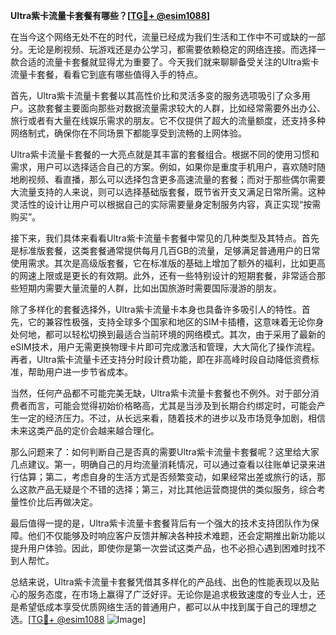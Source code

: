 **Ultra紫卡流量卡套餐有哪些？[[TG💪+ @esim1088](https://t.me/s/esim1088)]**

在当今这个网络无处不在的时代，流量已经成为我们生活和工作中不可或缺的一部分。无论是刷视频、玩游戏还是办公学习，都需要依赖稳定的网络连接。而选择一款合适的流量卡套餐就显得尤为重要了。今天我们就来聊聊备受关注的Ultra紫卡流量卡套餐，看看它到底有哪些值得入手的特点。

首先，Ultra紫卡流量卡套餐以其高性价比和灵活多变的服务选项吸引了众多用户。这款套餐主要面向那些对数据流量需求较大的人群，比如经常需要外出办公、旅行或者有大量在线娱乐需求的朋友。它不仅提供了超大的流量额度，还支持多种网络制式，确保你在不同场景下都能享受到流畅的上网体验。

Ultra紫卡流量卡套餐的一大亮点就是其丰富的套餐组合。根据不同的使用习惯和需求，用户可以选择适合自己的方案。例如，如果你是重度手机用户，喜欢随时随地刷视频、看直播，那么可以选择包含更多高速流量的套餐；而对于那些偶尔需要大流量支持的人来说，则可以选择基础版套餐，既节省开支又满足日常所需。这种灵活性的设计让用户可以根据自己的实际需要量身定制服务内容，真正实现“按需购买”。

接下来，我们具体来看看Ultra紫卡流量卡套餐中常见的几种类型及其特点。首先是标准版套餐，这类套餐通常提供每月几百GB的流量，足够满足普通用户的日常使用需求。其次是高级版套餐，它在标准版的基础上增加了额外的福利，比如更高的网速上限或是更长的有效期。此外，还有一些特别设计的短期套餐，非常适合那些短期内需要大量流量的人群，比如出国旅游时需要国际漫游的朋友。

除了多样化的套餐选择外，Ultra紫卡流量卡本身也具备许多吸引人的特性。首先，它的兼容性极强，支持全球多个国家和地区的SIM卡插槽，这意味着无论你身处何地，都可以轻松切换到最适合当前环境的网络模式。其次，由于采用了最新的eSIM技术，用户无需更换物理卡片即可完成激活和管理，大大简化了操作流程。再者，Ultra紫卡流量卡还支持分时段计费功能，即在非高峰时段自动降低资费标准，帮助用户进一步节省成本。

当然，任何产品都不可能完美无缺，Ultra紫卡流量卡套餐也不例外。对于部分消费者而言，可能会觉得初始价格略高，尤其是当涉及到长期合约绑定时，可能会产生一定的经济压力。不过，从长远来看，随着技术的进步以及市场竞争加剧，相信未来这类产品的定价会越来越合理化。

那么问题来了：如何判断自己是否真的需要Ultra紫卡流量卡套餐呢？这里给大家几点建议。第一，明确自己的月均流量消耗情况，可以通过查看以往账单记录来进行估算；第二，考虑自身的生活方式是否频繁变动，如果经常出差或旅行的话，那么这款产品无疑是个不错的选择；第三，对比其他运营商提供的类似服务，综合考量性价比后再做决定。

最后值得一提的是，Ultra紫卡流量卡套餐背后有一个强大的技术支持团队作为保障。他们不仅能够及时响应客户反馈并解决各种技术难题，还会定期推出新功能以提升用户体验。因此，即使你是第一次尝试这类产品，也不必担心遇到困难时找不到人帮忙。

总结来说，Ultra紫卡流量卡套餐凭借其多样化的产品线、出色的性能表现以及贴心的服务态度，在市场上赢得了广泛好评。无论你是追求极致速度的专业人士，还是希望低成本享受优质网络生活的普通用户，都可以从中找到属于自己的理想之选。[[TG💪+ @esim1088](https://t.me/s/esim1088) ![Image](https://i.postimg.cc/4NQfJmqS/Snipaste-2025-05-13-00-14-12.png)]